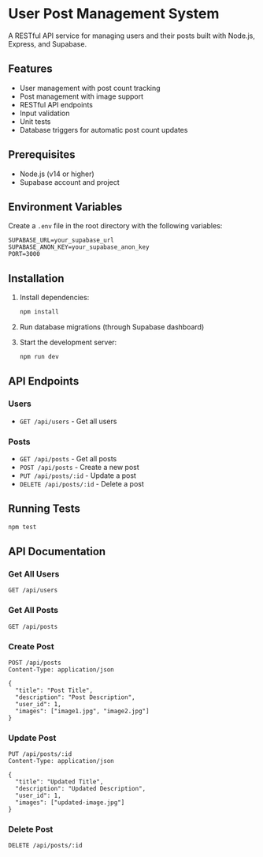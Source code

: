 # User Post Management System

A RESTful API service for managing users and their posts built with Node.js, Express, and Supabase.

## Features

- User management with post count tracking
- Post management with image support
- RESTful API endpoints
- Input validation
- Unit tests
- Database triggers for automatic post count updates

## Prerequisites

- Node.js (v14 or higher)
- Supabase account and project

## Environment Variables

Create a `.env` file in the root directory with the following variables:

```env
SUPABASE_URL=your_supabase_url
SUPABASE_ANON_KEY=your_supabase_anon_key
PORT=3000
```

## Installation

1. Install dependencies:
   ```bash
   npm install
   ```

2. Run database migrations (through Supabase dashboard)

3. Start the development server:
   ```bash
   npm run dev
   ```

## API Endpoints

### Users
- `GET /api/users` - Get all users

### Posts
- `GET /api/posts` - Get all posts
- `POST /api/posts` - Create a new post
- `PUT /api/posts/:id` - Update a post
- `DELETE /api/posts/:id` - Delete a post

## Running Tests

```bash
npm test
```

## API Documentation

### Get All Users
```http
GET /api/users
```

### Get All Posts
```http
GET /api/posts
```

### Create Post
```http
POST /api/posts
Content-Type: application/json

{
  "title": "Post Title",
  "description": "Post Description",
  "user_id": 1,
  "images": ["image1.jpg", "image2.jpg"]
}
```

### Update Post
```http
PUT /api/posts/:id
Content-Type: application/json

{
  "title": "Updated Title",
  "description": "Updated Description",
  "user_id": 1,
  "images": ["updated-image.jpg"]
}
```

### Delete Post
```http
DELETE /api/posts/:id
```